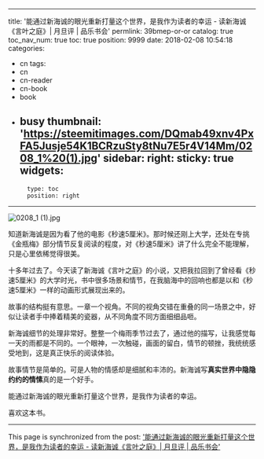 
---
title: '能通过新海诚的眼光重新打量这个世界，是我作为读者的幸运  -  读新海诚《言叶之庭》| 月旦评 | 品乐书会'
permlink: 39bmep-or-or
catalog: true
toc_nav_num: true
toc: true
position: 9999
date: 2018-02-08 10:54:18
categories:
- cn
tags:
- cn
- cn-reader
- cn-book
- book
- busy
thumbnail: 'https://steemitimages.com/DQmab49xnv4PxFA5Jusje54K1BCRzuSty8tNu7E5r4V14Mm/0208_1%20(1).jpg'
sidebar:
    right:
        sticky: true
widgets:
    -
        type: toc
        position: right
---


![0208_1 (1).jpg](https://steemitimages.com/DQmab49xnv4PxFA5Jusje54K1BCRzuSty8tNu7E5r4V14Mm/0208_1%20(1).jpg)

知道新海诚是因为看了他的电影《秒速5厘米》。那时候还刚上大学，还处在专挑《金瓶梅》部分情节反复阅读的程度，对《秒速5厘米》讲了什么完全不能理解，只是心里依稀觉得很美。

十多年过去了。今天读了新海诚《言叶之庭》的小说，又把我拉回到了曾经看《秒速5厘米》的大学时光，书中很多场景和情节，在我脑海中的回响也都是以和《秒速5厘米》一样的动画形式展现出来的。

故事的结构挺有意思。一章一个视角。不同的视角交错在重叠的同一场景之中，好似让读者手中捧着精美的瓷器，从不同角度不同方面细细品咂。

新海诚细节的处理非常好。整整一个梅雨季节过去了，通过他的描写，让我感觉每一天的雨都是不同的。一个眼神，一次触碰，画面的留白，情节的顿挫，我统统感受地到，这是真正快乐的阅读体验。

故事情节是简单的。可是人物的情感却是细腻和丰沛的。新海诚写**真实世界中隐隐约约的情愫**真的是一个好手。

能通过新海诚的眼光重新打量这个世界，是我作为读者的幸运。

喜欢这本书。

- - -

This page is synchronized from the post: ['能通过新海诚的眼光重新打量这个世界，是我作为读者的幸运  -  读新海诚《言叶之庭》| 月旦评 | 品乐书会'](https://steemit.com/@weisheng167388/39bmep-or-or)
